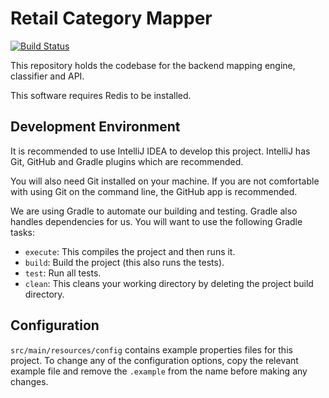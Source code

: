 # Retail Category Mapper

[![Build Status](https://travis-ci.org/group-papa/category-mapper.svg?branch=master)](https://travis-ci.org/group-papa/category-mapper)

This repository holds the codebase for the backend mapping engine, classifier
and API.

This software requires Redis to be installed.

## Development Environment
It is recommended to use IntelliJ IDEA to develop this project. IntelliJ has
Git, GitHub and Gradle plugins which are recommended.

You will also need Git installed on your machine. If you are not comfortable
with using Git on the command line, the GitHub app is recommended.

We are using Gradle to automate our building and testing. Gradle also handles
dependencies for us. You will want to use the following Gradle tasks:
 - `execute`: This compiles the project and then runs it.
 - `build`: Build the project (this also runs the tests).
 - `test`: Run all tests.
 - `clean`: This cleans your working directory by deleting the project build
directory.

## Configuration
`src/main/resources/config` contains example properties files for this
project. To change any of the configuration options, copy the relevant
example file and remove the `.example` from the name before making any changes.
